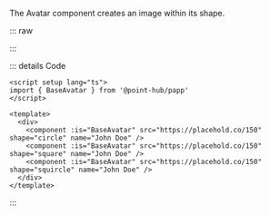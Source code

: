 The Avatar component creates an image within its shape.

::: raw

<ClientOnly>
  <AvatarShape />
</ClientOnly>

:::

::: details Code

```vue {10,16,22}
<script setup lang="ts">
import { BaseAvatar } from '@point-hub/papp'
</script>

<template>
  <div>
    <component :is="BaseAvatar" src="https://placehold.co/150" shape="circle" name="John Doe" />
    <component :is="BaseAvatar" src="https://placehold.co/150" shape="square" name="John Doe" />
    <component :is="BaseAvatar" src="https://placehold.co/150" shape="squircle" name="John Doe" />
  </div>
</template>
```

:::
